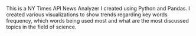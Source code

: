 This is a NY Times API News Analyzer I created using Python and Pandas. I created various visualizations to show trends regarding key words frequency, which words being used most and what are the most discussed topics in the field of science.
